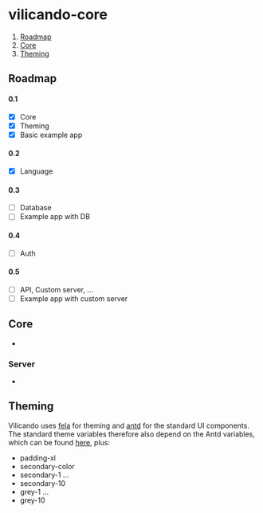 # vilicando-core

1. [Roadmap](#roadmap)
2. [Core](#core)
3. [Theming](#theming)

## Roadmap

#### 0.1

- [x] Core
- [x] Theming
- [x] Basic example app

#### 0.2

- [x] Language

#### 0.3

- [ ] Database
- [ ] Example app with DB

#### 0.4

- [ ] Auth

#### 0.5

- [ ] API, Custom server, ...
- [ ] Example app with custom server

## Core

-

### Server

-

## Theming

Vilicando uses [fela](http://fela.js.org) for theming and [antd](https://ant.design/) for the standard UI components. The standard theme variables therefore also depend on the Antd variables, which can be found [here](https://github.com/ant-design/ant-design/blob/master/components/style/themes/default.less), plus:

- padding-xl
- secondary-color
- secondary-1
  ...
- secondary-10
- grey-1
  ...
- grey-10
